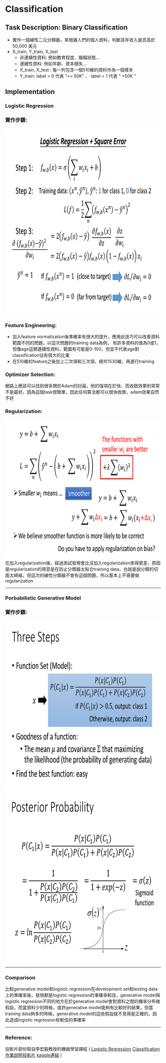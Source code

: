 # Classification
## Task Description: Binary Classification
* 實作一個線性二元分類器，來根據人們的個人資料，判斷其年收入是否高於 50,000 美元
* X_train, Y_train, X_test
  * 非連續性資料: 例如教育程度、婚姻狀態...
  * 連續性資料: 例如年齡、資本損失...
  * X_train, X_test : 每一列包含一個510維的資料作為一個樣本
  * Y_train: label = 0 代表  “<= 50K” 、 label = 1 代表  “ >50K ”
## Implementation
### Logistic Regression
### 實作步驟: <br>
<img src="images/logistic.png" width=800 height=600 /> <br>
### Feature Engineering: <br>
* 加入feature normalization後準確率有很大的提升，應用此技巧可以改善資料範圍不同的問題，以這次問題的training data為例，
有許多資料的值為0或1，但像age這類連續性資料，範圍有可能是0-100，但並不代表age對classification佔有很大的比重
* 在510維的feature之後加上二次項和三次項，總共1530維，再進行training
### Optimizer Selection: <br>
網路上應該可以找到很多關於Adam的討論，他的強項在於快、而收斂效果則常常不是最好。因為這個task很簡單，因此任何算法都可以很快收斂，adam效果自然不好
### Regularization: <br>
<img src="images/regularization.png" width=800 height=450 /> <br>
在加入regularization後，經過測試發現會比沒加入regularization來得更差，原因是regularization的用意是在防止分類器太貼合training data，也就是說分類的切面太崎嶇，但這次的線性分類器不會有這個問題，所以基本上不需要做regularization

---
### Porbabilistic Generative Model
### 實作步驟: <br>
<img src="images/generative.png" width=800 height=550 /> 
<img src="images/probability.png" width=800 height=550 /> 

---
### Comparison
比較generative model和logistic regression在development set和testing data上的準確率後，發現都是logistic regression的準確率較佳，generative model與logistic regression不同的地方在於generative model會對資料之間的機率分布做假設，而當資料少的時候，或許generative model能夠有比較好的結果，但當training data夠多的時候，generative model的這些假設就不見得是正確的，因此造成logistic regression有較佳的準確率

---
### Reference:
投影片部份取自李宏毅教授的機器學習課程 (
[Logistic Regression](http://speech.ee.ntu.edu.tw/~tlkagk/courses/ML_2016/Lecture/Logistic%20Regression%20(v3).pdf)
[Classification](http://speech.ee.ntu.edu.tw/~tlkagk/courses/ML_2016/Lecture/Classification%20(v3).pdf)
[作業說明投影片](https://docs.google.com/presentation/d/1dQVeHfIfUUWxMSg58frKBBeg2OD4N7SD0YP3LYMM7AA/edit#slide=id.g7e958d1737_0_44)
[kaggle連結](https://www.kaggle.com/c/ml2020spring-hw2) )
